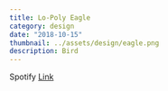 ```yaml
---
title: Lo-Poly Eagle
category: design
date: "2018-10-15"
thumbnail: ../assets/design/eagle.png
description: Bird
---
```


Spotify <a href = "https://open.spotify.com/playlist/13t9d2WJ5qXinedyj0Wg56?si=0bcd10c22b564460" target="_blank">Link</a>

